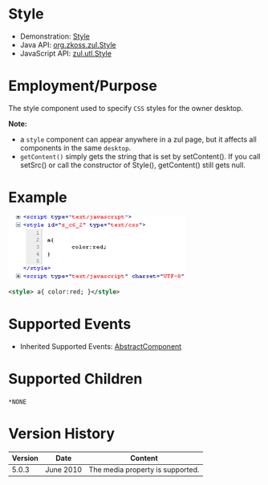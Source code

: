 

# Style

- Demonstration:
  [Style](http://www.zkoss.org/zkdemo/styling/custom_style)
- Java API: [org.zkoss.zul.Style](https://www.zkoss.org/javadoc/latest/zk/org/zkoss/zul/Style.html)
- JavaScript API: [zul.utl.Style](https://www.zkoss.org/javadoc/latest/jsdoc/classes/zul.utl.Style.html)


# Employment/Purpose

The style component used to specify `CSS` styles for the owner desktop.

**Note:**

- a `style` component can appear anywhere in a zul page, but it affects
  all components in the same `desktop`.
- `getContent()` simply gets the string that is set by setContent(). If
  you call setSrc() or call the constructor of Style(), getContent()
  still gets null.

# Example

  
![](/zk_component_ref/images/ZKComRef_Style_Example.png)

```xml
<style> a{ color:red; }</style>
```

# Supported Events

- Inherited Supported Events: [ AbstractComponent]({{site.baseurl}}/zk_component_ref/abstractcomponent#Supported_Events)

# Supported Children

`*NONE`



# Version History



| Version | Date      | Content                          |
|---------|-----------|----------------------------------|
| 5.0.3   | June 2010 | The media property is supported. |


